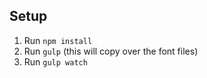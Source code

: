 ## Setup

1. Run `npm install`
2. Run `gulp` (this will copy over the font files)
3. Run `gulp watch`
